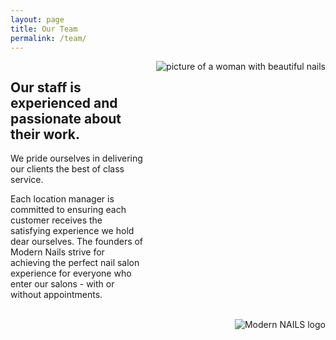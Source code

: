 ```yaml
---
layout: page
title: Our Team
permalink: /team/
---
```



<div style="display: flex;">
  <div style="flex: 1;">
    <h2>Our staff is experienced and passionate about their work.</h2>
    <p>We pride ourselves in delivering our clients the best of class service.</p>
    <p>Each location manager is committed to ensuring each customer receives the satisfying experience we hold dear ourselves. The founders of Modern Nails strive for achieving the perfect nail salon experience for everyone who enter our salons - with or without appointments.</p>
  </div>
  <div class="hide-on-mobile" style="margin-left: 20px;">
    <img src="{{site.baseurl}}/assets/img/frontpage/img3.png" alt="picture of a woman with beautiful nails">
  </div>
</div>
<br>
<div style="margin-left: 20px; text-align: right;">
    <img src="{{site.baseurl}}/assets/img/frontpage/logoLine.png" alt="Modern NAILS logo">
</div>

<style>
@media screen and (max-width: 768px) {
  .hide-on-mobile {
    display: none;
  }
}
</style>

